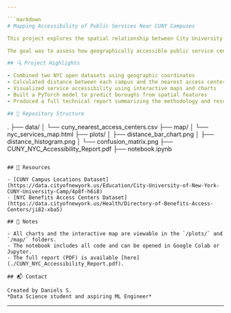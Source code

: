 ```yaml
---

```markdown
# Mapping Accessibility of Public Services Near CUNY Campuses

This project explores the spatial relationship between City University of New York (CUNY) campuses and NYC Benefits Access Centers using open datasets and geospatial analysis.

The goal was to assess how geographically accessible public service centers are to students, supported by data visualization and a bonus machine learning model for borough classification.

## 🔍 Project Highlights

- Combined two NYC open datasets using geographic coordinates
- Calculated distance between each campus and the nearest access center
- Visualized service accessibility using interactive maps and charts
- Built a PyTorch model to predict boroughs from spatial features
- Produced a full technical report summarizing the methodology and results

## 📁 Repository Structure

```

.
├── data/
│   └── cuny\_nearest\_access\_centers.csv
├── map/
│   └── nyc\_services\_map.html
├── plots/
│   ├── distance\_bar\_chart.png
│   ├── distance\_histogram.png
│   └── confusion\_matrix.png
├── CUNY\_NYC\_Accessibility\_Report.pdf
├── notebook.ipynb

```

## 📄 Resources

- [CUNY Campus Locations Dataset](https://data.cityofnewyork.us/Education/City-University-of-New-York-CUNY-University-Camp/4p8f-h6i8)
- [NYC Benefits Access Centers Dataset](https://data.cityofnewyork.us/Health/Directory-of-Benefits-Access-Centers/ji82-xba5)

## 📌 Notes

- All charts and the interactive map are viewable in the `/plots/` and `/map/` folders.
- The notebook includes all code and can be opened in Google Colab or Jupyter.
- The full report (PDF) is available [here](./CUNY_NYC_Accessibility_Report.pdf).

## 📬 Contact

Created by Daniels S.  
*Data Science student and aspiring ML Engineer*
```

---
```


